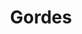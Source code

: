 ---
guid: "25dac233d570"
title: "Gordes"
latlng: "43.911031, 5.200096"
youtubeId: "aFPsymL6jbE" 
---